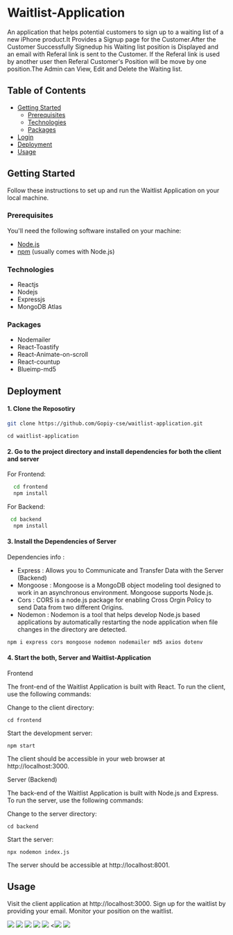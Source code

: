 # Waitlist-Application
An application that helps potential customers to sign up to a waiting list of a new iPhone product.It Provides a Signup page for the Customer.After the Customer Successfully Signedup his Waiting list position is Displayed and an email with Referal link is sent to the Customer.
If the Referal link is used by another user then Referal Customer's Position will be move by one position.The Admin can View, Edit and Delete the Waiting list.



## Table of Contents

- [Getting Started](#getting-started)
  - [Prerequisites](#prerequisites)
  - [Technologies](#technologies)
  - [Packages](#packages)
- [Login](#login)
- [Deployment](#deployment)
- [Usage](#usage)

## Getting Started

Follow these instructions to set up and run the Waitlist Application on your local machine.

### Prerequisites

You'll need the following software installed on your machine:

- [Node.js](https://nodejs.org/)
- [npm](https://www.npmjs.com/) (usually comes with Node.js)
### Technologies
- Reactjs
- Nodejs
- Expressjs
- MongoDB Atlas

### Packages
- Nodemailer
- React-Toastify
- React-Animate-on-scroll
- React-countup
- Blueimp-md5



## Deployment

#### 1. Clone the Reposotiry
```bash
git clone https://github.com/Gopiy-cse/waitlist-application.git
```
```
cd waitlist-application
```

#### 2. Go to the project directory and install dependencies for both the client and server
For Frontend:
```bash
  cd frontend
  npm install
```
For Backend:
```bash
 cd backend
  npm install
```

#### 3. Install the Dependencies of Server

Dependencies info :
 - Express : Allows you to Communicate and Transfer Data with the Server (Backend)
 - Mongoose : Mongoose is a MongoDB object modeling tool designed to work in an asynchronous environment. Mongoose supports Node.js.
 - Cors : CORS is a node.js package for enabling Cross Orgin Policy to send Data from two different Origins.
 - Nodemon : Nodemon is a tool that helps develop Node.js based applications by automatically restarting the node application when file changes in the directory are detected.

```bash
npm i express cors mongoose nodemon nodemailer md5 axios dotenv 
```

#### 4. Start the both, Server and Waitlist-Application
Frontend

The front-end of the Waitlist Application is built with React. To run the client, use the following commands:

  Change to the client directory:

  ```cd frontend```

  Start the development server:

  ```npm start```


  The client should be accessible in your web browser at http://localhost:3000.

Server (Backend)

The back-end of the Waitlist Application is built with Node.js and Express. To run the server, use the following commands:

  Change to the server directory:

  ```cd backend```
  
  Start the server:

  ```npx nodemon index.js```

The server should be accessible at http://localhost:8001.

## Usage
Visit the client application at http://localhost:3000.
Sign up for the waitlist by providing your email.
Monitor your position on the waitlist.

<img src="/images/Screenshot (35).png" >
<img src="/images/Screenshot (36).png" >
<img src="/images/Screenshot (37).png" >
<img src="/images/Screenshot (38).png" >
<img src="/images/Screenshot (39).png" >
<<img src="/images/db1.png" >
<img src="/images/db2.png" >
